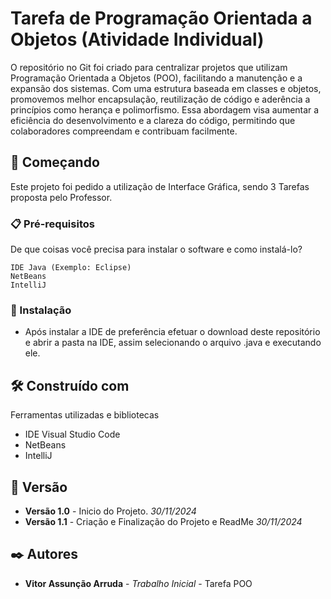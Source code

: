 # Tarefa de Programação Orientada a Objetos (Atividade Individual)

O repositório no Git foi criado para centralizar projetos que utilizam Programação Orientada a Objetos (POO), facilitando a manutenção e a expansão dos sistemas. Com uma estrutura baseada em classes e objetos, promovemos melhor encapsulação, reutilização de código e aderência a princípios como herança e polimorfismo. Essa abordagem visa aumentar a eficiência do desenvolvimento e a clareza do código, permitindo que colaboradores compreendam e contribuam facilmente.

## 🚀 Começando

Este projeto foi pedido a utilização de Interface Gráfica, sendo 3 Tarefas proposta pelo Professor.

### 📋 Pré-requisitos

De que coisas você precisa para instalar o software e como instalá-lo?

```
IDE Java (Exemplo: Eclipse)
NetBeans
IntelliJ
```

### 🔧 Instalação

* Após instalar a IDE de preferência efetuar o download deste repositório e abrir a pasta na IDE, assim selecionando o arquivo .java e executando ele.

## 🛠️ Construído com

Ferramentas utilizadas e bibliotecas

* IDE Visual Studio Code
* NetBeans
* IntelliJ

## 📌 Versão

* **Versão 1.0** - Inicio do Projeto. *30/11/2024*
* **Versão 1.1** - Criação e Finalização do Projeto e ReadMe *30/11/2024*

## ✒️ Autores

* **Vitor Assunção Arruda** - *Trabalho Inicial* - Tarefa POO